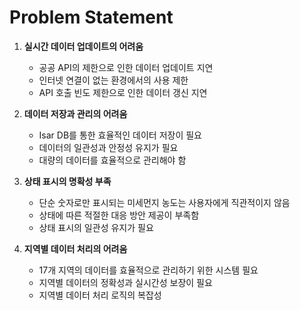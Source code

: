 # Problem Statement

1. **실시간 데이터 업데이트의 어려움**
   - 공공 API의 제한으로 인한 데이터 업데이트 지연
   - 인터넷 연결이 없는 환경에서의 사용 제한
   - API 호출 빈도 제한으로 인한 데이터 갱신 지연

2. **데이터 저장과 관리의 어려움**
   - Isar DB를 통한 효율적인 데이터 저장이 필요
   - 데이터의 일관성과 안정성 유지가 필요
   - 대량의 데이터를 효율적으로 관리해야 함

3. **상태 표시의 명확성 부족**
   - 단순 숫자로만 표시되는 미세먼지 농도는 사용자에게 직관적이지 않음
   - 상태에 따른 적절한 대응 방안 제공이 부족함
   - 상태 표시의 일관성 유지가 필요

4. **지역별 데이터 처리의 어려움**
   - 17개 지역의 데이터를 효율적으로 관리하기 위한 시스템 필요
   - 지역별 데이터의 정확성과 실시간성 보장이 필요
   - 지역별 데이터 처리 로직의 복잡성
